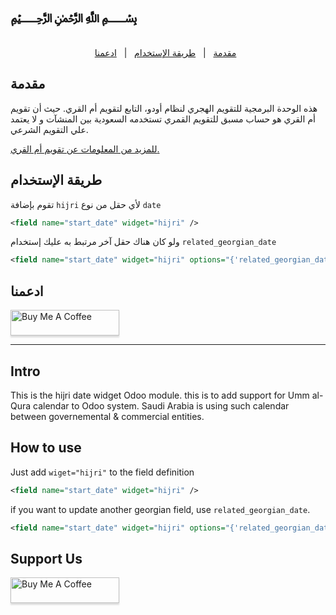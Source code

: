 <h1>﷽</h1>

<p align="center">
  <a href="#intro">مقدمة</a> &#xa0; | &#xa0;
  <a href="#how-to-use">طريقة الإستخدام</a> &#xa0; | &#xa0;
  <a href="#your-support">ادعمنا</a> &#xa0;
</p>

<h2 id="intro">مقدمة</h2>
هذه الوحدة البرمجية للتقويم الهجري لنظام أودو، التابع لتقويم أم القري. حيث أن تقويم أم القري هو حساب مسبق للتقويم القمري تستخدمه السعودية بين المنشآت و لا يعتمد علي التقويم الشرعي.

[للمزيد من المعلومات عن تقويم أم القري.](https://ar.wikipedia.org/wiki/%D8%AA%D9%82%D9%88%D9%8A%D9%85_%D9%87%D8%AC%D8%B1%D9%8A#%D8%AA%D9%82%D9%88%D9%8A%D9%85_%D8%A3%D9%85_%D8%A7%D9%84%D9%82%D8%B1%D9%89)


<h2 id="how-to-use">طريقة الإستخدام</h2>

تقوم بإضافة  `hijri`  ﻷي حقل من نوع  `date`
```xml
<field name="start_date" widget="hijri" />
```
ولو كان هناك حقل آخر مرتبط به عليك إستخدام `related_georgian_date`
```xml
<field name="start_date" widget="hijri" options="{'related_georgian_date':'invoice_date'}"/>
```

<h2 id="your-support">ادعمنا</h2>
<a href="https://www.buymeacoffee.com/kerbrose" target="_blank"><img src="https://www.buymeacoffee.com/assets/img/custom_images/orange_img.png" alt="Buy Me A Coffee" style="height: 41px !important;width: 174px !important;box-shadow: 0px 3px 2px 0px rgba(190, 190, 190, 0.5) !important;-webkit-box-shadow: 0px 3px 2px 0px rgba(190, 190, 190, 0.5) !important;" ></a>


<hr />

<h2>Intro</h2>
This is the hijri date widget Odoo module. this is to add support for Umm al-Qura calendar to Odoo system. Saudi Arabia is using such calendar between governemental & commercial entities.


<h2>How to use</h2>

Just add `wiget="hijri"` to the field definition
```xml
<field name="start_date" widget="hijri" />
```
if you want to update another georgian field, use `related_georgian_date`.
```xml
<field name="start_date" widget="hijri" options="{'related_georgian_date':'invoice_date'}"/>
```

<h2>Support Us</h2>
<a href="https://www.buymeacoffee.com/kerbrose" target="_blank"><img src="https://www.buymeacoffee.com/assets/img/custom_images/orange_img.png" alt="Buy Me A Coffee" style="height: 41px !important;width: 174px !important;box-shadow: 0px 3px 2px 0px rgba(190, 190, 190, 0.5) !important;-webkit-box-shadow: 0px 3px 2px 0px rgba(190, 190, 190, 0.5) !important;" ></a>



